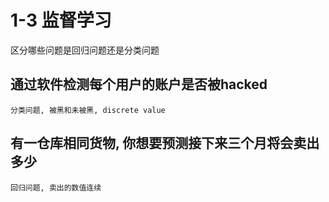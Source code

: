 # 1-3 监督学习

区分哪些问题是回归问题还是分类问题

## 通过软件检测每个用户的账户是否被hacked
    分类问题, 被黑和未被黑, discrete value
    
## 有一仓库相同货物, 你想要预测接下来三个月将会卖出多少

    回归问题, 卖出的数值连续